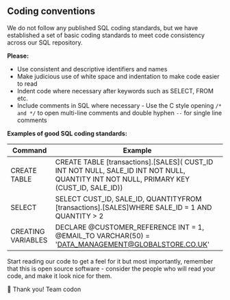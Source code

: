 ## Coding conventions

We do not follow any published SQL coding standards, but we have established a set of basic coding standards to meet code consistency across our SQL repository.

**Please:**
* Use consistent and descriptive identifiers and names
* Make judicious use of white space and indentation to make code easier to read
* Indent code where necessary after keywords such as SELECT, FROM etc.
* Include comments in SQL where necessary - Use the C style opening `/* and */` to open multi-line comments and double hyphen `--` for single line comments

**Examples of good SQL coding standards:**

| Command            | Example                                                                                                                                                 |
|--------------------|---------------------------------------------------------------------------------------------------------------------------------------------------------|
| CREATE TABLE       | CREATE TABLE [transactions].[SALES](     CUST_ID INT NOT NULL,     SALE_ID INT NOT NULL,     QUANTITY INT NOT NULL,     PRIMARY KEY (CUST_ID, SALE_ID)) |
| SELECT             | SELECT       CUST_ID,       SALE_ID,       QUANTITYFROM       [transactions].[SALES]WHERE       SALE_ID = 1       AND QUANTITY > 2                      |
| CREATING VARIABLES | DECLARE        @CUSTOMER_REFERENCE INT = 1,        @EMAIL_TO VARCHAR(50) = 'DATA_MANAGEMENT@GLOBALSTORE.CO.UK'                                          |


Start reading our code to get a feel for it but most importantly, remember that this is open source software - consider the people who will read your code, and make it look nice for them.

🥂 Thank you! Team codon
